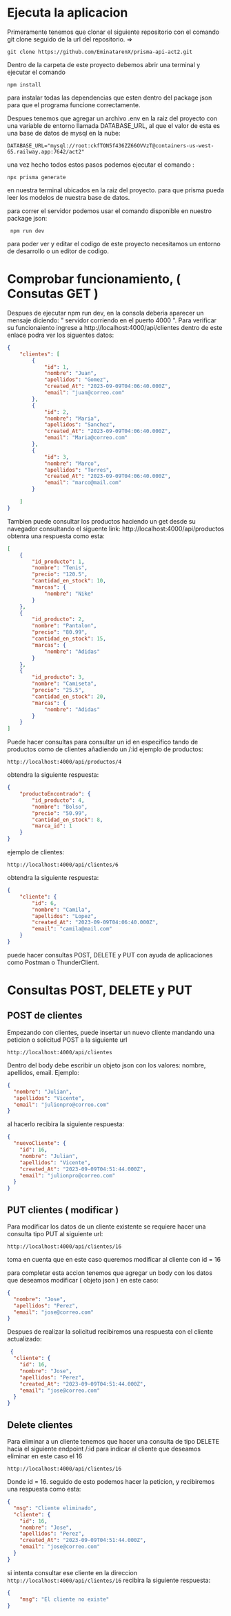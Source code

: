 # Ejecuta la aplicacion

Primeramente tenemos que clonar el siguiente repositorio con el comando git clone seguido de la url del repositorio.
=> 
```shell
git clone https://github.com/EminatarenX/prisma-api-act2.git

```

Dentro de la carpeta de este proyecto debemos abrir una terminal y ejecutar el comando 
```shell 
npm install
```
para instalar todas las dependencias que esten dentro del package json para que el programa funcione correctamente.

Despues tenemos que agregar un archivo .env en la raiz del proyecto con una variable de entorno llamada DATABASE_URL, al que el valor de esta es una base de datos de mysql en la nube:
```.dotenv
DATABASE_URL="mysql://root:ckfTON5f436ZZ66OVVzT@containers-us-west-65.railway.app:7642/act2"
```


una vez hecho todos estos pasos podemos ejecutar el comando :
```shell
npx prisma generate
```
en nuestra terminal ubicados en la raiz del proyecto. para que prisma pueda leer los modelos de nuestra base de datos.

para correr el servidor podemos usar el comando disponible en nuestro package json:
```shell
 npm run dev
```

para poder ver y editar el codigo de este proyecto necesitamos un entorno de desarrollo o un editor de codigo.

# Comprobar funcionamiento, ( Consutas GET )

Despues de ejecutar npm run dev, en la consola deberia aparecer un mensaje diciendo: " servidor corriendo en el puerto 4000 ".
Para verificar su funcionaiento ingrese a http://localhost:4000/api/clientes dentro de este enlace podra ver los siguentes datos:
```json
{
    "clientes": [
        {
            "id": 1,
            "nombre": "Juan",
            "apellidos": "Gomez",
            "created_At": "2023-09-09T04:06:40.000Z",
            "email": "juan@correo.com"
        },
        {
            "id": 2,
            "nombre": "Maria",
            "apellidos": "Sanchez",
            "created_At": "2023-09-09T04:06:40.000Z",
            "email": "Maria@correo.com"
        },
        {
            "id": 3,
            "nombre": "Marco",
            "apellidos": "Torres",
            "created_At": "2023-09-09T04:06:40.000Z",
            "email": "marco@mail.com"
        }

    ]
}
```
Tambien puede consultar los productos haciendo un get desde su navegador consultando el siguente link: http://localhost:4000/api/productos
obtenra una respuesta como esta: 
```json
[
    {
        "id_producto": 1,
        "nombre": "Tenis",
        "precio": "120.5",
        "cantidad_en_stock": 10,
        "marcas": {
            "nombre": "Nike"
        }
    },
    {
        "id_producto": 2,
        "nombre": "Pantalon",
        "precio": "80.99",
        "cantidad_en_stock": 15,
        "marcas": {
            "nombre": "Adidas"
        }
    },
    {
        "id_producto": 3,
        "nombre": "Camiseta",
        "precio": "25.5",
        "cantidad_en_stock": 20,
        "marcas": {
            "nombre": "Adidas"
        }
    }
]
```

Puede hacer consultas para consultar un id en especifico tando de productos como de clientes añadiendo un /:id 
ejemplo de productos: 
```shell
http://localhost:4000/api/productos/4
```

obtendra la siguiente respuesta: 
```json
{
    "productoEncontrado": {
        "id_producto": 4,
        "nombre": "Bolso",
        "precio": "50.99",
        "cantidad_en_stock": 8,
        "marca_id": 1
    }
}
```
ejemplo de clientes:
```shell
http://localhost:4000/api/clientes/6
```
obtendra la siguiente respuesta:
```json
{
    "cliente": {
        "id": 6,
        "nombre": "Camila",
        "apellidos": "Lopez",
        "created_At": "2023-09-09T04:06:40.000Z",
        "email": "camila@mail.com"
    }
}
```

puede hacer consultas POST, DELETE y PUT con ayuda de aplicaciones como Postman o ThunderClient.

# Consultas POST, DELETE y PUT


## POST de clientes
Empezando con clientes, puede insertar un nuevo cliente mandando una peticion o solicitud POST a la siguiente url
```shell
http://localhost:4000/api/clientes
```
Dentro del body debe escribir un objeto json con los valores: nombre, apellidos, email.
Ejemplo: 
```json
{
  "nombre": "Julian",
  "apellidos": "Vicente",
  "email": "julionpro@correo.com"
}
```
al hacerlo recibira la siguiente respuesta:
```json
{
  "nuevoCliente": {
    "id": 16,
    "nombre": "Julian",
    "apellidos": "Vicente",
    "created_At": "2023-09-09T04:51:44.000Z",
    "email": "julionpro@correo.com"
  }
}
```

## PUT clientes ( modificar ) 

Para modificar los datos de un cliente existente se requiere hacer una consulta tipo PUT al siguiente url:
```shell
http://localhost:4000/api/clientes/16
```
toma en cuenta que en este caso queremos modificar al cliente con id = 16

para completar esta accion tenemos que agregar un body con los datos que deseamos modificar ( objeto json )
en este caso:
```json
{
  "nombre": "Jose",
  "apellidos": "Perez",
  "email": "jose@correo.com"
}
```
Despues de realizar la solicitud recibiremos una respuesta con el cliente actualizado:
```json
 {
  "cliente": {
    "id": 16,
    "nombre": "Jose",
    "apellidos": "Perez",
    "created_At": "2023-09-09T04:51:44.000Z",
    "email": "jose@correo.com"
  }
}
```

## Delete clientes 

Para eliminar a un cliente tenemos que hacer una consulta de tipo DELETE hacia el siguiente endpoint /:id para indicar al cliente que deseamos eliminar en este caso el 16
```shell
http://localhost:4000/api/clientes/16
```
Donde id = 16.
seguido de esto podemos hacer la peticion, y recibiremos una respuesta como esta:
```json
{
  "msg": "Cliente eliminado",
  "cliente": {
    "id": 16,
    "nombre": "Jose",
    "apellidos": "Perez",
    "created_At": "2023-09-09T04:51:44.000Z",
    "email": "jose@correo.com"
  }
}
```
si intenta consultar ese cliente en la direccion ```http://localhost:4000/api/clientes/16``` recibira la siguiente respuesta:
```json
{
    "msg": "El cliente no existe"
}
```

